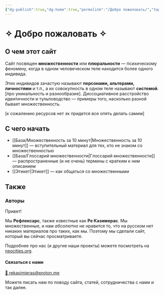 ```yaml
---
{"dg-publish":true,"dg-home":true,"permalink":"/Добро пожаловать/","tags":["gardenEntry"],"dgPassFrontmatter":true}
---
```



# ✧ Добро пожаловать ✧
## О чем этот сайт
Сайт посвящен **множественности** или **плюральности** — психическому феномену, когда в одном человеческом теле находится более одного индивида.

Этих индивидов зачастую называют **персонами, альтерами, личностями** и т.п., а их совокупность в одном теле называют **системой**. [про уникальность и разнообразие]. Диссоциативное расстройство идентичности и тульповодство — примеры того, насколько разной бывает множественность.

[к сожалению ресурсов нет эх придется все опять делать самим]

## С чего начать
- [[База/Множественность за 10 минут\|Множественность за 10 минут]] — вступительный материал для тех, кто не знаком со множественностью
- [[База/Глоссарий множественности\|Глоссарий множественности]] — распространенные (и не очень) термины с кратким к ним описанием
- [[Этикет\|Этикет]] — как общаться со множественными

## Также
### Авторы
Привет! 

Мы **Рефлексарс**, также известные как **Ре Казимерас**. Мы множественные, и нам *абсолютно* не нравится то, что на русском нет никаких материалов про таких, как мы. Поэтому мы сделали сайт, который вы сейчас просматриваете.

Подробнее про нас (и другие наши проекты) можете посмотреть на [neocities.org](https://reflexars.neocities.org/).
#### Связаться с нами

<a href=“mailto:rekasimieras@proton.me”>💌 rekasimieras@proton.me</a>

Можете писать нам по поводу сайта, статей, сотрудничества с нами и так далее.
